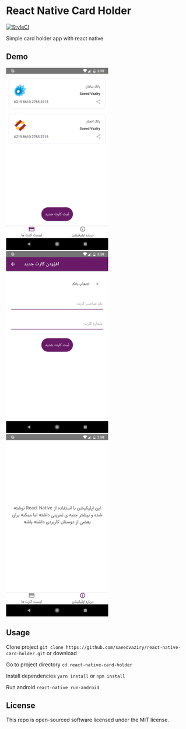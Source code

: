# React Native Card Holder
[![StyleCI](https://github.styleci.io/repos/156696810/shield?branch=master)](https://github.styleci.io/repos/156696810)

Simple card holder app with react native

## Demo

<img src="./screenshots/2.png" width="280"/>  <img src="./screenshots/3.png" width="280"/>  <img src="./screenshots/4.png" width="280"/>

## Usage

Clone project `git clone https://github.com/saeedvaziry/react-native-card-holder.git` or download

Go to project directory `cd react-native-card-holder`

Install dependencies `yarn install` or `npm install`

Run android `react-native run-android`

## License

This repo is open-sourced software licensed under the MIT license.
